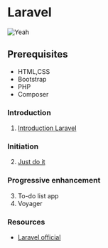 # Laravel

![Yeah](https://media.giphy.com/media/eoxomXXVL2S0E/giphy.gif)

## Prerequisites
- HTML,CSS
- Bootstrap
- PHP
- Composer

### Introduction

1. [Introduction Laravel](01.introduction/readme.md)

### Initiation

2. [Just do it](02.justDoIt/readme.md)

### Progressive enhancement

3. To-do list app
4. Voyager

### Resources
- [Laravel official](https://laravel.com/)

